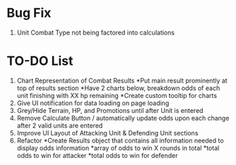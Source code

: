 # Bug Fix

1. Unit Combat Type not being factored into calculations


# TO-DO List

1. Chart Representation of Combat Results
  *Put main result prominently at top of results section
  *Have 2 charts below, breakdown odds of each unit finishing with XX hp remaining
  *Create custom tooltip for charts
2. Give UI notification for data loading on page loading
3. Grey/Hide Terrain, HP, and Promotions until after Unit is entered
4. Remove Calculate Button / automatically update odds upon each change after 2 valid units are entered
5. Improve UI Layout of Attacking Unit & Defending Unit sections
6. Refactor
  *Create Results object that contains all information needed to display odds information
    *array of odds to win X rounds in total
    *total odds to win for attacker
    *total odds to win for defender
